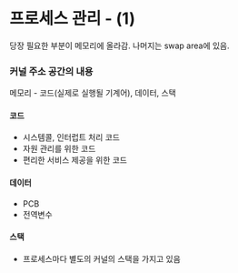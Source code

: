 # 프로세스 관리 - (1)



당장 필요한 부분이 메모리에 올라감. 나머지는 swap area에 있음.



### 커널 주소 공간의 내용

메모리 - 코드(실제로 실행될 기계어), 데이터, 스택



#### 코드

- 시스템콜, 인터럽트 처리 코드
- 자원 관리를 위한 코드
- 편리한 서비스 제공을 위한 코드



#### 데이터

- PCB
- 전역변수



#### 스택

- 프로세스마다 별도의 커널의 스택을 가지고 있음













